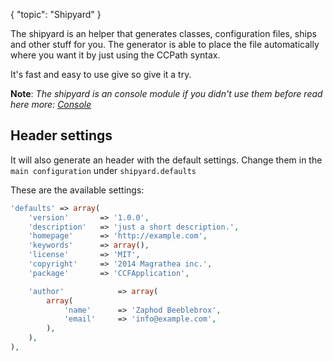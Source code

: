 {
	"topic": "Shipyard"
}


The shipyard is an helper that generates classes, configuration files, ships and other stuff for you. The generator is able to place the file automatically where you want it by just using the CCPath syntax.

It's fast and easy to use give so give it a try.

**Note**: 
_The shipyard is an console module if you didn't use them before read here more: [Console](/Application/Shipyard/ "Title")_


## Header settings

It will also generate an header with the default settings. 
Change them in the `main configuration` under `shipyard.defaults`

These are the available settings:

```php
'defaults' => array(
	'version'		=> '1.0.0',
	'description'	=> 'just a short description.',
	'homepage'		=> 'http://example.com',
	'keywords'		=> array(),
	'license'		=> 'MIT',
	'copyright'		=> '2014 Magrathea inc.',
	'package'		=> 'CCFApplication',

	'author'			=> array(
		array(
			'name' 		=> 'Zaphod Beeblebrox',
			'email'		=> 'info@example.com',
		),
	),
),
```
